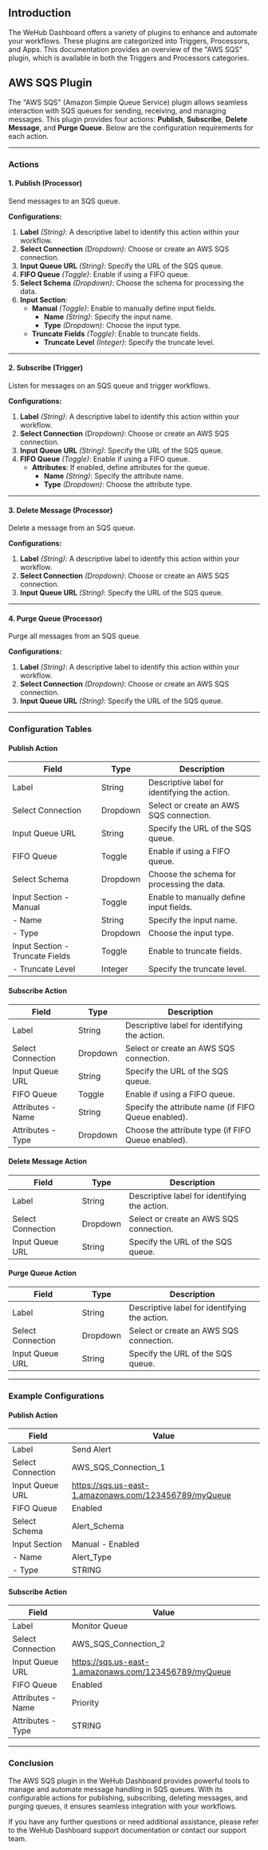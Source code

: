 
## Introduction
The WeHub Dashboard offers a variety of plugins to enhance and automate your workflows. These plugins are categorized into Triggers, Processors, and Apps. This documentation provides an overview of the "AWS SQS" plugin, which is available in both the Triggers and Processors categories.

## AWS SQS Plugin
The "AWS SQS" (Amazon Simple Queue Service) plugin allows seamless interaction with SQS queues for sending, receiving, and managing messages. This plugin provides four actions: **Publish**, **Subscribe**, **Delete Message**, and **Purge Queue**. Below are the configuration requirements for each action.

---

### **Actions**

#### **1. Publish (Processor)**
Send messages to an SQS queue.

**Configurations:**
1. **Label** *(String)*: A descriptive label to identify this action within your workflow.
2. **Select Connection** *(Dropdown)*: Choose or create an AWS SQS connection.
3. **Input Queue URL** *(String)*: Specify the URL of the SQS queue.
4. **FIFO Queue** *(Toggle)*: Enable if using a FIFO queue.
5. **Select Schema** *(Dropdown)*: Choose the schema for processing the data.
6. **Input Section**:
   - **Manual** *(Toggle)*: Enable to manually define input fields.
     - **Name** *(String)*: Specify the input name.
     - **Type** *(Dropdown)*: Choose the input type.
   - **Truncate Fields** *(Toggle)*: Enable to truncate fields.
     - **Truncate Level** *(Integer)*: Specify the truncate level.

---

#### **2. Subscribe (Trigger)**
Listen for messages on an SQS queue and trigger workflows.

**Configurations:**
1. **Label** *(String)*: A descriptive label to identify this action within your workflow.
2. **Select Connection** *(Dropdown)*: Choose or create an AWS SQS connection.
3. **Input Queue URL** *(String)*: Specify the URL of the SQS queue.
4. **FIFO Queue** *(Toggle)*: Enable if using a FIFO queue.
   - **Attributes**: If enabled, define attributes for the queue.
     - **Name** *(String)*: Specify the attribute name.
     - **Type** *(Dropdown)*: Choose the attribute type.

---

#### **3. Delete Message (Processor)**
Delete a message from an SQS queue.

**Configurations:**
1. **Label** *(String)*: A descriptive label to identify this action within your workflow.
2. **Select Connection** *(Dropdown)*: Choose or create an AWS SQS connection.
3. **Input Queue URL** *(String)*: Specify the URL of the SQS queue.

---

#### **4. Purge Queue (Processor)**
Purge all messages from an SQS queue.

**Configurations:**
1. **Label** *(String)*: A descriptive label to identify this action within your workflow.
2. **Select Connection** *(Dropdown)*: Choose or create an AWS SQS connection.
3. **Input Queue URL** *(String)*: Specify the URL of the SQS queue.

---

### **Configuration Tables**

#### Publish Action
| Field               | Type      | Description                                           |
|---------------------|-----------|-------------------------------------------------------|
| Label               | String    | Descriptive label for identifying the action.         |
| Select Connection   | Dropdown  | Select or create an AWS SQS connection.              |
| Input Queue URL     | String    | Specify the URL of the SQS queue.                    |
| FIFO Queue          | Toggle    | Enable if using a FIFO queue.                        |
| Select Schema       | Dropdown  | Choose the schema for processing the data.           |
| Input Section - Manual | Toggle | Enable to manually define input fields.              |
| - Name              | String    | Specify the input name.                              |
| - Type              | Dropdown  | Choose the input type.                               |
| Input Section - Truncate Fields | Toggle | Enable to truncate fields.                      |
| - Truncate Level    | Integer   | Specify the truncate level.                          |

#### Subscribe Action
| Field               | Type      | Description                                           |
|---------------------|-----------|-------------------------------------------------------|
| Label               | String    | Descriptive label for identifying the action.         |
| Select Connection   | Dropdown  | Select or create an AWS SQS connection.              |
| Input Queue URL     | String    | Specify the URL of the SQS queue.                    |
| FIFO Queue          | Toggle    | Enable if using a FIFO queue.                        |
| Attributes - Name   | String    | Specify the attribute name (if FIFO Queue enabled).   |
| Attributes - Type   | Dropdown  | Choose the attribute type (if FIFO Queue enabled).    |

#### Delete Message Action
| Field               | Type      | Description                                           |
|---------------------|-----------|-------------------------------------------------------|
| Label               | String    | Descriptive label for identifying the action.         |
| Select Connection   | Dropdown  | Select or create an AWS SQS connection.              |
| Input Queue URL     | String    | Specify the URL of the SQS queue.                    |

#### Purge Queue Action
| Field               | Type      | Description                                           |
|---------------------|-----------|-------------------------------------------------------|
| Label               | String    | Descriptive label for identifying the action.         |
| Select Connection   | Dropdown  | Select or create an AWS SQS connection.              |
| Input Queue URL     | String    | Specify the URL of the SQS queue.                    |

---

### **Example Configurations**

#### Publish Action
| Field               | Value                           |
|---------------------|---------------------------------|
| Label               | Send Alert                     |
| Select Connection   | AWS_SQS_Connection_1           |
| Input Queue URL     | https://sqs.us-east-1.amazonaws.com/123456789/myQueue |
| FIFO Queue          | Enabled                        |
| Select Schema       | Alert_Schema                   |
| Input Section       | Manual - Enabled               |
| - Name              | Alert_Type                     |
| - Type              | STRING                         |

#### Subscribe Action
| Field               | Value                           |
|---------------------|---------------------------------|
| Label               | Monitor Queue                  |
| Select Connection   | AWS_SQS_Connection_2           |
| Input Queue URL     | https://sqs.us-east-1.amazonaws.com/123456789/myQueue |
| FIFO Queue          | Enabled                        |
| Attributes - Name   | Priority                       |
| Attributes - Type   | STRING                         |

---

### **Conclusion**
The AWS SQS plugin in the WeHub Dashboard provides powerful tools to manage and automate message handling in SQS queues. With its configurable actions for publishing, subscribing, deleting messages, and purging queues, it ensures seamless integration with your workflows.

If you have any further questions or need additional assistance, please refer to the WeHub Dashboard support documentation or contact our support team.
